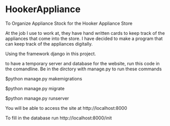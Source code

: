 # HookerAppliance
To Organize Appliance Stock for the Hooker Appliance Store

At the job I use to work at, they have hand written cards to keep track of the appliances that come into the store.
I have decided to make a program that can keep track of the appliances digitally.

Using the framework django in this project. 

to have a temporary server and database for the website, run this code in the comandline.
Be in the dirctory with manage.py to run these commands

$python manage.py makemigrations

$python manage.py migrate

$python manage.py runserver

You will be able to access the site at http://localhost:8000

To fill in the database run  http://localhost:8000/init
